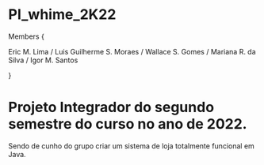 # PI_whime_2K22

Members {

Eric M. Lima /
Luis Guilherme S. Moraes /
Wallace S. Gomes /
Mariana R. da Silva /
Igor M. Santos 

}

# Projeto Integrador do segundo semestre do curso no ano de 2022.

Sendo de cunho do grupo criar um sistema de loja totalmente funcional em Java.
